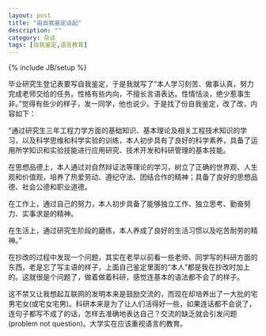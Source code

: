 ```yaml
---
layout: post
title: "由自我鉴定谈起"
description: ""
category: 杂谈
tags: [自我鉴定,语言教育]
---
```

{% include JB/setup %}

毕业研究生登记表要写自我鉴定，于是我就写了“本人学习刻苦、做事认真，努力完成老师交给的任务。性格有些内向，不擅长言语表达。性情恬淡，绝少惹事生非。”觉得有些少的样子，发一同学，他也说少。于是找了份自我鉴定，改了改，内容如下：


“通过研究生三年工程力学方面的基础知识、基本理论及相关工程技术知识的学习，以及科学思维和科学实验的训练，本人初步具有了良好的科学素养，具备了运用所学知识和实验技能进行应用研究、技术开发和科研管理的基本技能。

在思想品德上，本人通过对自然辩证法等理论的学习，树立了正确的世界观、人生观和价值观，培养了热爱劳动、遵纪守法、团结合作的精神；具备了良好的思想品德、社会公德和职业道德。

在工作上，通过自己的努力，本人初步具备了能够独立工作、独立思考、勤奋努力、实事求是的精神。

在生活上，通过研究生阶段的磨练，本人养成了良好的生活习惯以及吃苦耐劳的精神。”


在抄改的过程中发现一个问题，其实在老早以前看一些老师、同学写的科研方面的东西，老是忘了写主语的样子，上面自己鉴定里面的“本人”都是我在抄改时加上的。这就很是个问题了，做着做着科研，感觉连基本的语法都不会了的样子。

这不禁又让我想起互联网的发明本来是鼓励交流的，而现在却培养出了一大批的宅男宅女(或宅女宅男)。科研本来是为了让人们活得好一些，如果连话都不会说了，连句子都写不成了的话，怎样去准确地表达自己？交流的缺乏就会引发问题(problem not question)。大学实在应该重视语言的教育。
